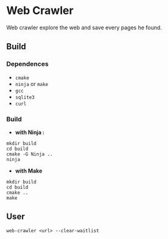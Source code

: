 # Web Crawler

Web crawler explore the web and save every pages he found.

## Build

### Dependences

- `cmake`
- `ninja` or `make`
- `gcc`
- `sqlite3`
- `curl`

### Build

- **with Ninja :**

```
mkdir build
cd build
cmake -G Ninja ..
ninja
```

- **with Make**

```
mkdir build
cd build
cmake ..
make
```

## User
```
web-crawler <url> --clear-waitlist
